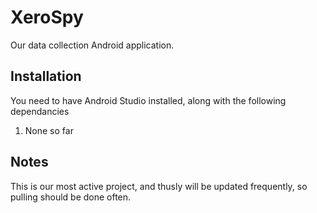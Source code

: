 # XeroSpy

Our data collection Android application.

## Installation

You need to have Android Studio installed, along with the following dependancies

1. None so far

## Notes

This is our most active project, and thusly will be updated frequently, so pulling should be done often.
